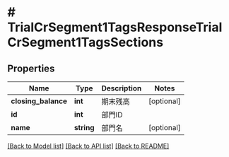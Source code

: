 # # TrialCrSegment1TagsResponseTrialCrSegment1TagsSections

## Properties

Name | Type | Description | Notes
------------ | ------------- | ------------- | -------------
**closing_balance** | **int** | 期末残高 | [optional]
**id** | **int** | 部門ID |
**name** | **string** | 部門名 | [optional]

[[Back to Model list]](../../README.md#models) [[Back to API list]](../../README.md#endpoints) [[Back to README]](../../README.md)
